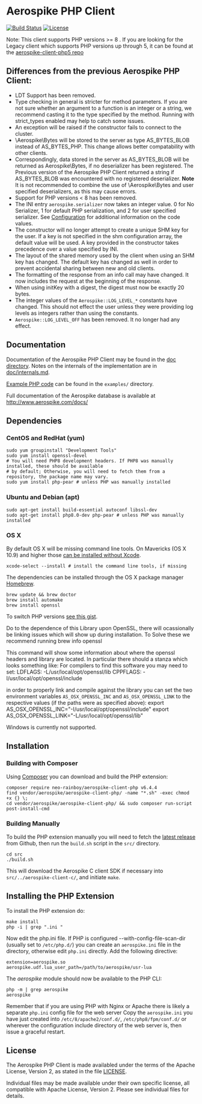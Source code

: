 # Aerospike PHP Client
[![Build Status](https://travis-ci.org/aerospike/aerospike-client-php.svg?branch=master)](https://travis-ci.org/aerospike/aerospike-client-php)
[![License](https://img.shields.io/packagist/l/aerospike/aerospike-client-php.svg)](https://img.shields.io/packagist/l/aerospike/aerospike-client-php.svg)

Note: This client supports PHP versions >= 8 . If you are looking for the Legacy client which supports PHP versions up through 5, it can be found at the [aerospike-client-php5 repo](https://github.com/aerospike/aerospike-client-php5)

## Differences from the previous Aerospike PHP Client:

- LDT Support has been removed.
- Type checking in general is stricter for method parameters. If you are not sure whether an argument to a function is an integer or a string, we recommend casting it to the type specified by the method. Running with strict_types enabled may help to catch some issues.
- An exception will be raised if the constructor fails to connect to the cluster.
- \Aerospike\Bytes will be stored to the server as type AS\_BYTES\_BLOB instead of AS\_BYTES\_PHP. This change allows better compatability with other clients.
- Correspondingly, data stored in the server as AS\_BYTES\_BLOB will be returned as Aerospike\Bytes,  if no deserializer has been registered. The Previous version of the Aerospike PHP Client returned a string if AS_BYTES_BLOB was encountered with no registered deserializer. **Note** It is not recommended to combine the use of \Aerospike\Bytes and user specified deserializers, as this may cause errors.
- Support for PHP versions < 8 has been removed.
- The INI entry `aerospike.serializer` now takes an integer value. 0 for No Serializer, 1 for default PHP serialization, and 2 for user specified serializer. See [Configuration](doc/phpdoc/aerospike.php) for additional information on the code values.
- The constructor will no longer attempt to create a unique SHM key for the user. If a key is not specified in the shm configuration array, the default value will be used. A key provided in the constructor takes precedence over a value specified by INI.
- The layout of the shared memory used by the client when using an SHM key has changed. The default key has changed as well in order to prevent accidental sharing between new and old clients.
- The formatting of the response from an info call may have changed. It now includes the request at the beginning of the response.
- When using initKey with a digest, the digest must now be exactly 20 bytes.
- The integer values of the `Aerospike::LOG_LEVEL_*` constants have changed. This should not effect the user unless they were providing log levels as integers rather than using the constants.
- `Aerospike::LOG_LEVEL_OFF` has been removed. It no longer had any effect.


## Documentation

Documentation of the Aerospike PHP Client may be found in the [doc directory](doc/README.md).
Notes on the internals of the implementation are in [doc/internals.md](doc/internals.md).

[Example PHP code](examples/) can be found in the `examples/` directory.

Full documentation of the Aerospike database is available at http://www.aerospike.com/docs/

## Dependencies

### CentOS and RedHat (yum)

    sudo yum groupinstall "Development Tools"
    sudo yum install openssl-devel
    # You will need PHP8 development headers. If PHP8 was manually installed, these should be available
    # by default; Otherwise, you will need to fetch them from a repository, the package name may vary.
    sudo yum install php-pear # unless PHP was manually installed

### Ubuntu and Debian (apt)

    sudo apt-get install build-essential autoconf libssl-dev
    sudo apt-get install php8.0-dev php-pear # unless PHP was manually installed

### OS X

By default OS X will be missing command line tools. On Mavericks (OS X 10.9)
and higher those [can be installed without Xcode](http://osxdaily.com/2014/02/12/install-command-line-tools-mac-os-x/).

    xcode-select --install # install the command line tools, if missing

The dependencies can be installed through the OS X package manager [Homebrew](http://brew.sh/).

    brew update && brew doctor
    brew install automake
    brew install openssl

To switch PHP versions [see this gist](https://gist.github.com/rbotzer/198a04f2315e88c75322).

Do to the dependence of this Library upon OpenSSL, there will ocassionally be linking issues which will show up during installation.
To Solve these we recommend running
    brew info openssl

This command will show some information about where the openssl headers and library are located. In particular there should a stanza which looks something like:
    For compilers to find this software you may need to set:
    LDFLAGS:  -L/usr/local/opt/openssl/lib
    CPPFLAGS: -I/usr/local/opt/openssl/include

in order to properly link and compile against the library you can set the two environment variables `AS_OSX_OPENSSL_INC` and `AS_OSX_OPENSSL_LINK` to the respective values (if the paths were as specified above):
    export AS_OSX_OPENSSL_INC="-I/usr/local/opt/openssl/include"
    export AS_OSX_OPENSSL_LINK="-L/usr/local/opt/openssl/lib"

Windows is currently not supported.

## Installation

### Building with Composer

Using [Composer](https://getcomposer.org/) you can download and build the PHP
extension:

    composer require neo-rainboy/aerospike-client-php v6.4.4
    find vendor/aerospike/aerospike-client-php/ -name "*.sh" -exec chmod +x {} \;
    cd vendor/aerospike/aerospike-client-php/ && sudo composer run-script post-install-cmd

### Building Manually

To build the PHP extension manually you will need to fetch the
[latest release](https://github.com/aerospike/aerospike-client-php/releases/latest)
from Github, then run the `build.sh` script in the `src/` directory.

    cd src
    ./build.sh

This will download the Aerospike C client SDK if necessary into
`src/../aerospike-client-c/`, and initiate `make`.

## Installing the PHP Extension

To install the PHP extension do:

    make install
    php -i | grep ".ini "

Now edit the php.ini file.  If PHP is configured --with-config-file-scan-dir
(usually set to `/etc/php.d/`) you can create an `aerospike.ini` file in the
directory, otherwise edit `php.ini` directly. Add the following directive:

    extension=aerospike.so
    aerospike.udf.lua_user_path=/path/to/aerospike/usr-lua

The *aerospike* module should now be available to the PHP CLI:

    php -m | grep aerospike
    aerospike

Remember that if you are using PHP with Nginx or Apache there is likely a
separate `php.ini` config file for the web server  Copy the `aerospike.ini`
you have just created into `/etc/8/apache2/conf.d/`, `/etc/php8/fpm/conf.d/`
or wherever the configuration include directory of the web server is, then issue
a graceful restart.

## License

The Aerospike PHP Client is made availabled under the terms of
the Apache License, Version 2, as stated in the file [LICENSE](./LICENSE).

Individual files may be made available under their own specific license,
all compatible with Apache License, Version 2. Please see individual files for
details.


